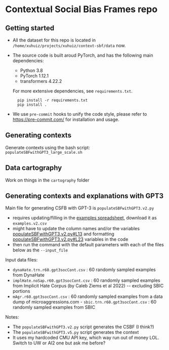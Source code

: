 # Contextual Social Bias Frames repo

## Getting started
* All the dataset for this repo is located in `/home/xuhuiz/projects/xuhuiz/context-sbf/data` now.
* The source code is built aroud PyTorch, and has the following main dependencies:

    - Python 3.8
    - PyTorch 1.12.1
    - transformers 4.22.2

    For more extensive dependencies, see `requirements.txt`.

        pip install -r requirements.txt
        pip install .

* We use `pre-commit` hooks to unify the code style, please refer to https://pre-commit.com/ for installation and usage.


## Generating contexts
Generate contexts using the bash script:
`populateSBFwithGPT3_large_scale.sh`

## Data cartography
Work on things in the `cartography` folder

## Generating contexts and explanations with GPT3
Main file for generating CSFB with GPT-3 is `populateSBFwithGPT3.v2.py`
- requires updating/filling in the [examples spreadsheet](https://docs.google.com/spreadsheets/d/1y3WwnVPdgM_hP2lZVE9L3IVy9Tpq5QNMWPVsVGMxX6g/edit#gid=1334320915), download it as `examples.v2.csv`
- might have to update the column names and/or the variables [populateSBFwithGPT3.v2.py#L13](populateSBFwithGPT3.v2.py#L13) and formatting [populateSBFwithGPT3.v2.py#L23](populateSBFwithGPT3.v2.py#L23) variables in the code
- then run the command with the default parameters with each of the files below as the `--input_file`


Input data files:
- `dynaHate.trn.r60.gpt3socCont.csv` : 60 randomly sampled examples from DynaHate
- `implHate.noSap.r60.gpt3socCont.csv` : 60 randomly sampled examples from Implicit Hate Corpus (by Caleb Ziems et al 2022) -- excluding SBIC portions
- `mAgr.r60.gpt3socCont.csv` : 60 randomly sampled examples from a data dump of microaggressions.com - `sbic.trn.r60.gpt3socCont.csv` : 60 randomly sampled examples from SBIC


Notes:
- The `populateSBFwithGPT3.v2.py` script generates the CSBF (I think?)
- The `populateSBFwithGPT3.v5.py` script generates the context
- It uses my hardcoded CMU API key, which way run out of money LOL. Switch to UW or AI2 one but ask me before?
